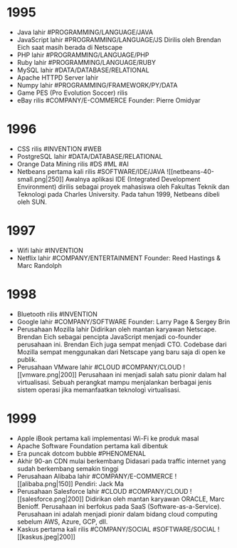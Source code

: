 # 1995
- Java lahir #PROGRAMMING/LANGUAGE/JAVA
- JavaScript lahir #PROGRAMMING/LANGUAGE/JS
	Dirilis oleh Brendan Eich saat masih berada di Netscape
- PHP lahir #PROGRAMMING/LANGUAGE/PHP
- Ruby lahir #PROGRAMMING/LANGUAGE/RUBY
- MySQL lahir #DATA/DATABASE/RELATIONAL
- Apache HTTPD Server lahir
- Numpy lahir #PROGRAMMING/FRAMEWORK/PY/DATA 
- Game PES (Pro Evolution Soccer) rilis
- eBay rilis #COMPANY/E-COMMERCE 
	Founder: Pierre Omidyar
# 1996
- CSS rilis #INVENTION #WEB
- PostgreSQL lahir #DATA/DATABASE/RELATIONAL 
- Orange Data Mining rilis #DS #ML #AI
- Netbeans pertama kali rilis #SOFTWARE/IDE/JAVA 
	![[netbeans-40-small.png|250]]
	Awalnya aplikasi IDE (Integrated Development Environment) dirilis sebagai proyek mahasiswa oleh Fakultas Teknik dan Teknologi pada Charles University. Pada tahun 1999, Netbeans dibeli oleh SUN.
# 1997
- Wifi lahir #INVENTION
- Netflix lahir #COMPANY/ENTERTAINMENT
	Founder: Reed Hastings & Marc Randolph
# 1998
- Bluetooth rilis #INVENTION 
- Google lahir #COMPANY/SOFTWARE
	Founder: Larry Page & Sergey Brin
- Perusahaan Mozilla lahir
	Didirikan oleh mantan karyawan Netscape. Brendan Eich sebagai pencipta JavaScript menjadi co-founder perusahaan ini. Brendan Eich juga sempat menjadi CTO. 
	Codebase dari Mozilla sempat menggunakan dari Netscape yang baru saja di open ke publik.
- Perusahaan VMware lahir #CLOUD #COMPANY/CLOUD 
	![[vmware.png|200]]
	Perusahaan ini menjadi salah satu pionir dalam hal virtualisasi. Sebuah perangkat mampu menjalankan berbagai jenis sistem operasi jika memanfaatkan teknologi virtualisasi.
# 1999
- Apple iBook pertama kali implementasi Wi-Fi ke produk masal
- Apache Software Foundation pertama kali dibentuk
- Era puncak dotcom bubble #PHENOMENAL 
- Akhir 90-an CDN mulai berkembang
  Didasari pada traffic internet yang sudah berkembang semakin tinggi
- Perusahaan Alibaba lahir #COMPANY/E-COMMERCE 
	![[alibaba.png|150]]
	Pendiri: Jack Ma
- Perusahaan Salesforce lahir #CLOUD #COMPANY/CLOUD
	![[salesforce.png|200]]
	Didirikan oleh mantan karyawan ORACLE, Marc Benioff. Perusahaan ini berfokus pada SaaS (Software-as-a-Service). Perusahaan ini adalah menjadi pionir dalam bidang cloud computing sebelum AWS, Azure, GCP, dll.
- Kaskus pertama kali rilis #COMPANY/SOCIAL #SOFTWARE/SOCIAL
	![[kaskus.jpeg|200]]